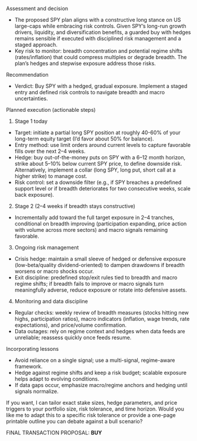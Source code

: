 Assessment and decision
- The proposed SPY plan aligns with a constructive long stance on US large-caps while embracing risk controls. Given SPY’s long-run growth drivers, liquidity, and diversification benefits, a guarded buy with hedges remains sensible if executed with disciplined risk management and a staged approach.
- Key risk to monitor: breadth concentration and potential regime shifts (rates/inflation) that could compress multiples or degrade breadth. The plan’s hedges and stepwise exposure address those risks.

Recommendation
- Verdict: Buy SPY with a hedged, gradual exposure. Implement a staged entry and defined risk controls to navigate breadth and macro uncertainties.

Planned execution (actionable steps)
1) Stage 1 today
- Target: initiate a partial long SPY position at roughly 40-60% of your long-term equity target (I’d favor about 50% for balance).
- Entry method: use limit orders around current levels to capture favorable fills over the next 2–4 weeks.
- Hedge: buy out-of-the-money puts on SPY with a 6–12 month horizon, strike about 5–10% below current SPY price, to define downside risk. Alternatively, implement a collar (long SPY, long put, short call at a higher strike) to manage cost.
- Risk control: set a downside filter (e.g., if SPY breaches a predefined support level or if breadth deteriorates for two consecutive weeks, scale back exposure).

2) Stage 2 (2–4 weeks if breadth stays constructive)
- Incrementally add toward the full target exposure in 2–4 tranches, conditional on breadth improving (participation expanding, price action with volume across more sectors) and macro signals remaining favorable.

3) Ongoing risk management
- Crisis hedge: maintain a small sleeve of hedged or defensive exposure (low-beta/quality dividend-oriented) to dampen drawdowns if breadth worsens or macro shocks occur.
- Exit discipline: predefined stop/exit rules tied to breadth and macro regime shifts; if breadth fails to improve or macro signals turn meaningfully adverse, reduce exposure or rotate into defensive assets.

4) Monitoring and data discipline
- Regular checks: weekly review of breadth measures (stocks hitting new highs, participation ratios), macro indicators (inflation, wage trends, rate expectations), and price/volume confirmation.
- Data outages: rely on regime context and hedges when data feeds are unreliable; reassess quickly once feeds resume.

Incorporating lessons
- Avoid reliance on a single signal; use a multi-signal, regime-aware framework.
- Hedge against regime shifts and keep a risk budget; scalable exposure helps adapt to evolving conditions.
- If data gaps occur, emphasize macro/regime anchors and hedging until signals normalize.

If you want, I can tailor exact stake sizes, hedge parameters, and price triggers to your portfolio size, risk tolerance, and time horizon. Would you like me to adapt this to a specific risk tolerance or provide a one-page printable outline you can debate against a bull scenario? 

FINAL TRANSACTION PROPOSAL: **BUY**